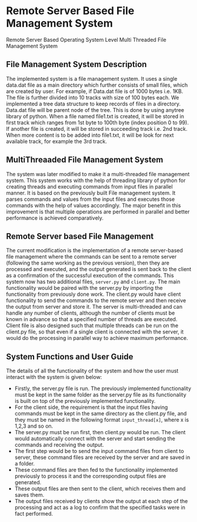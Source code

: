 # Remote Server Based File Management System
Remote Server Based Operating System Level Multi Threaded File Management System

## File Management System Description
The implemented system is a file management system. It uses a single data.dat file as a main directory which further consists of small files, which are created by user. For example, if Data.dat file is of 1000 bytes i.e. 1KB. The file is further divided into 10 tracks with size of 100 bytes each.
We implemented a tree data structure to keep records of files in a directory. Data.dat file will be parent node of the tree. This is done by using anytree library of python. When a file named file1.txt is created, it will be stored in first track which ranges from 1st byte to 100th byte (index position 0 to 99). If another file is created, it will be stored in succeeding track i.e. 2nd track. When more content is to be added into file1.txt, it will be look for next available track, for example the 3rd track.

## MultiThreaaded File Management System
The system was later modified to make it a multi-threaded file management system. This system works with the help of threading library of python for creating threads and executing commands from input files in parallel manner. It is based on the previously built File management system. It parses commands and values from the input files and executes those commands with the help of values accordingly. The major benefit in this improvement is that multiple operations are performed in parallel and better performance is achieved comparatively.

## Remote Server based File Management
The current modification is the implementation of a remote server-based file management where the commands can be sent to a remote server (following the same working as the previous version), then they are processed and executed, and the output generated is sent back to the client as a confirmation of the successful execution of the commands. This system now has two additional files, `server.py` and `client.py`. The main functionality would be paired with the server.py by importing the functionality from previously done work. The client.py would have client functionality to send the commands to the remote server and then receive the output from server and store it.
The server is multi-threaded and can handle any number of clients, although the number of clients must be known in advance so that a specified number of threads are executed. Client file is also designed such that multiple threads can be run on the client.py file, so that even if a single client is connected with the server, it would do the processing in parallel way to achieve maximum performance.

## System Functions and User Guide
The details of all the functionality of the system and how the user must interact with the system is given below:
- Firstly, the server.py file is run. The previously implemented functionality must be kept in the same folder as the server.py file as its functionality is built on top of the previously implemented functionality.
- For the client side, the requirement is that the input files having commands must be kept in the same directory as the client.py file, and they must be named in the following format `input_thread[x]`, where x is 1,2,3 and so on.
- The server.py must be run first, then client.py would be run. The client would automatically connect with the server and start sending the commands and receiving the output.
- The first step would be to send the input command files from client to server, these command files are received by the server and are saved in a folder.
- These command files are then fed to the functionality implemented previously to process it and the corresponding output files are generated.
- These output files are then sent to the client, which receives them and saves them.
- The output files received by clients show the output at each step of the processing and act as a log to confirm that the specified tasks were in fact performed.

